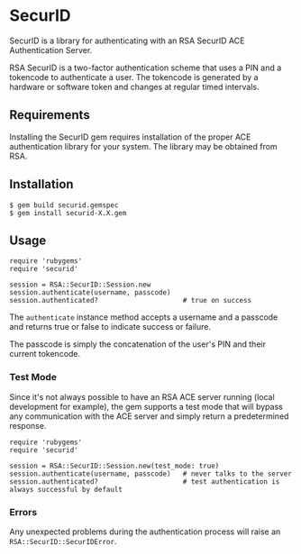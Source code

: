 # SecurID

SecurID is a library for authenticating with an RSA SecurID ACE
Authentication Server.

RSA SecurID is a two-factor authentication scheme that uses a PIN
and a tokencode to authenticate a user.  The tokencode is generated
by a hardware or software token and changes at regular timed intervals.

## Requirements

Installing the SecurID gem requires installation of the proper ACE
authentication library for your system.  The library may be obtained
from RSA.

## Installation

    $ gem build securid.gemspec
    $ gem install securid-X.X.gem

## Usage

    require 'rubygems'
    require 'securid'

    session = RSA::SecurID::Session.new
    session.authenticate(username, passcode)
    session.authenticated?                     # true on success

The `authenticate` instance method accepts a username and a passcode and
returns true or false to indicate success or failure.

The passcode is simply the concatenation of the user's PIN and their
current tokencode.

### Test Mode

Since it's not always possible to have an RSA ACE server running (local
development for example), the gem supports a test mode that will bypass
any communication with the ACE server and simply return a predetermined
response.

    require 'rubygems'
    require 'securid'

    session = RSA::SecurID::Session.new(test_mode: true)
    session.authenticate(username, passcode)   # never talks to the server
    session.authenticated?                     # test authentication is always successful by default

### Errors

Any unexpected problems during the authentication process will raise an
`RSA::SecurID::SecurIDError`.
